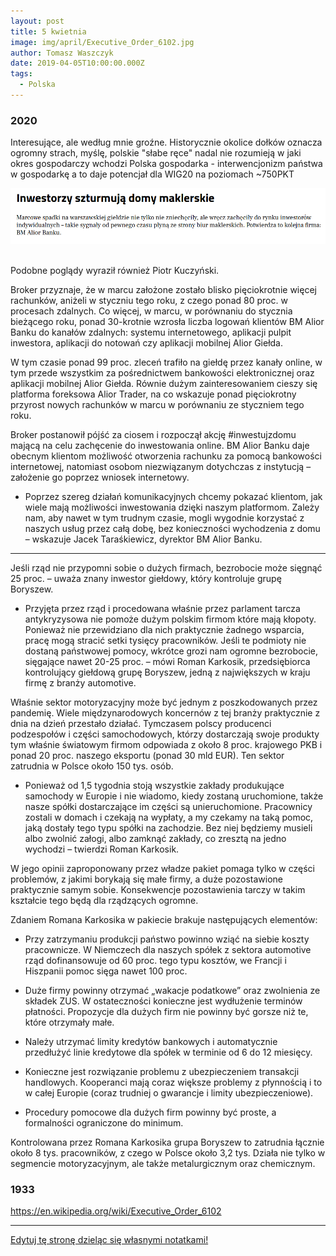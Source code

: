 ```yaml
---
layout: post
title: 5 kwietnia
image: img/april/Executive_Order_6102.jpg
author: Tomasz Waszczyk
date: 2019-04-05T10:00:00.000Z
tags:
  - Polska
---
```


### 2020

Interesujące, ale według mnie groźne. Historycznie okolice dołków oznacza ogromny strach, myślę, polskie "słabe ręce" nadal nie rozumieją w jaki okres gospodarczy wchodzi Polska gospodarka - interwencjonizm państwa w gospodarkę a to daje potencjał dla WIG20 na poziomach ~750PKT

<img src="./img/april/slaberece.png"/><br><br>

Podobne poglądy wyraził również Piotr Kuczyński.

Broker przyznaje, że w marcu założone zostało blisko pięciokrotnie więcej rachunków, aniżeli w styczniu tego roku, z czego ponad 80 proc. w procesach zdalnych. Co więcej, w marcu, w porównaniu do stycznia bieżącego roku, ponad 30-krotnie wzrosła liczba logowań klientów BM Alior Banku do kanałów zdalnych: systemu internetowego, aplikacji pulpit inwestora, aplikacji do notowań czy aplikacji mobilnej Alior Giełda.

W tym czasie ponad 99 proc. zleceń trafiło na giełdę przez kanały online, w tym przede wszystkim za pośrednictwem bankowości elektronicznej oraz aplikacji mobilnej Alior Giełda. Równie dużym zainteresowaniem cieszy się platforma foreksowa Alior Trader, na co wskazuje ponad pięciokrotny przyrost nowych rachunków w marcu w porównaniu ze styczniem tego roku.

Broker postanowił pójść za ciosem i rozpoczął akcję #inwestujzdomu mającą na celu zachęcenie do inwestowania online. BM Alior Banku daje obecnym klientom możliwość otworzenia rachunku za pomocą bankowości internetowej, natomiast osobom niezwiązanym dotychczas z instytucją – założenie go poprzez wniosek internetowy.

- Poprzez szereg działań komunikacyjnych chcemy pokazać klientom, jak wiele mają możliwości inwestowania dzięki naszym platformom. Zależy nam, aby nawet w tym trudnym czasie, mogli wygodnie korzystać z naszych usług przez całą dobę, bez konieczności wychodzenia z domu – wskazuje Jacek Taraśkiewicz, dyrektor BM Alior Banku.

---

Jeśli rząd nie przypomni sobie o dużych firmach, bezrobocie może sięgnąć 25 proc. – uważa znany inwestor giełdowy, który kontroluje grupę Boryszew.

- Przyjęta przez rząd i procedowana właśnie przez parlament tarcza antykryzysowa nie pomoże dużym polskim firmom które mają kłopoty. Ponieważ nie przewidziano dla nich praktycznie żadnego wsparcia, pracę mogą stracić setki tysięcy pracowników. Jeśli te podmioty nie dostaną państwowej pomocy, wkrótce grozi nam ogromne bezrobocie, sięgające nawet 20-25 proc. – mówi Roman Karkosik, przedsiębiorca kontrolujący giełdową grupę Boryszew, jedną z największych w kraju firmę z branży automotive.

Właśnie sektor motoryzacyjny może być jednym z poszkodowanych przez pandemię. Wiele międzynarodowych koncernów z tej branży praktycznie z dnia na dzień przestało działać. Tymczasem polscy producenci podzespołów i części samochodowych, którzy dostarczają swoje produkty tym właśnie światowym firmom odpowiada z około 8 proc. krajowego PKB i ponad 20 proc. naszego eksportu (ponad 30 mld EUR). Ten sektor zatrudnia w Polsce około 150 tys. osób.

- Ponieważ od 1,5 tygodnia stoją wszystkie zakłady produkujące samochody w Europie i nie wiadomo, kiedy zostaną uruchomione, także nasze spółki dostarczające im części są unieruchomione. Pracownicy zostali w domach i czekają na wypłaty, a my czekamy na taką pomoc, jaką dostały tego typu spółki na zachodzie. Bez niej będziemy musieli albo zwolnić załogi, albo zamknąć zakłady, co zresztą na jedno wychodzi – twierdzi Roman Karkosik.

W jego opinii zaproponowany przez władze pakiet pomaga tylko w części problemów, z jakimi borykają się małe firmy, a duże pozostawione praktycznie samym sobie. Konsekwencje pozostawienia tarczy w takim kształcie tego będą dla rządzących ogromne.

Zdaniem Romana Karkosika w pakiecie brakuje następujących elementów:

- Przy zatrzymaniu produkcji państwo powinno wziąć na siebie koszty pracownicze. W Niemczech dla naszych spółek z sektora automotive rząd dofinansowuje od 60 proc. tego typu kosztów, we Francji i Hiszpanii pomoc sięga nawet 100 proc.

- Duże firmy powinny otrzymać „wakacje podatkowe” oraz zwolnienia ze składek ZUS. W ostateczności konieczne jest wydłużenie terminów płatności. Propozycje dla dużych firm nie powinny być gorsze niż te, które otrzymały małe.

- Należy utrzymać limity kredytów bankowych i automatycznie przedłużyć linie kredytowe dla spółek w terminie od 6 do 12 miesięcy.

- Konieczne jest rozwiązanie problemu z ubezpieczeniem transakcji handlowych. Kooperanci mają coraz większe problemy z płynnością i to w całej Europie (coraz trudniej o gwarancje i limity ubezpieczeniowe).

- Procedury pomocowe dla dużych firm powinny być proste, a formalności ograniczone do minimum.

Kontrolowana przez Romana Karkosika grupa Boryszew to zatrudnia łącznie około 8 tys. pracowników, z czego w Polsce około 3,2 tys. Działa nie tylko w segmencie motoryzacyjnym, ale także metalurgicznym oraz chemicznym.

### 1933

<https://en.wikipedia.org/wiki/Executive_Order_6102>

---

<a href="https://github.com/TomaszWaszczyk/historia.waszczyk.com/edit/master/src/content/april-5.md" target="_blank">Edytuj tę stronę dzieląc się własnymi notatkami!</a>
